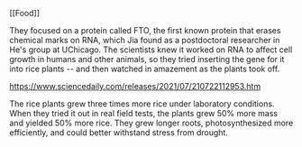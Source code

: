 [[Food]]


They focused on a protein called FTO, the first known protein that erases chemical marks on RNA, which Jia found as a postdoctoral researcher in He's group at UChicago. The scientists knew it worked on RNA to affect cell growth in humans and other animals, so they tried inserting the gene for it into rice plants -- and then watched in amazement as the plants took off.

https://www.sciencedaily.com/releases/2021/07/210722112953.htm


The rice plants grew three times more rice under laboratory conditions. When they tried it out in real field tests, the plants grew 50% more mass and yielded 50% more rice. They grew longer roots, photosynthesized more efficiently, and could better withstand stress from drought.